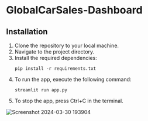 # GlobalCarSales-Dashboard

## Installation

1. Clone the repository to your local machine.
2. Navigate to the project directory.
3. Install the required dependencies:
   ```
   pip install -r requirements.txt
   ```
5. To run the app, execute the following command:
   ```
   streamlit run app.py
   ```
7. To stop the app, press Ctrl+C in the terminal.

![Screenshot 2024-03-30 193904](https://github.com/HadiaMubashar/GlobalCarSales-Dashboard/assets/111630382/c9fe6552-990c-4166-9c1b-4c327a950887)
